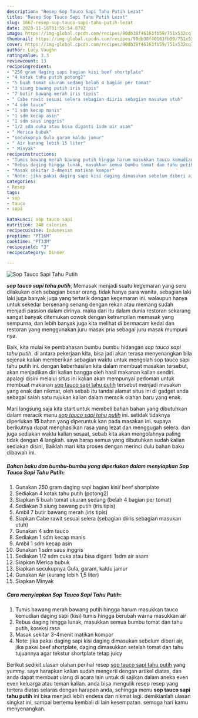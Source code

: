 ```yaml
---
description: "Resep Sop Tauco Sapi Tahu Putih Lezat"
title: "Resep Sop Tauco Sapi Tahu Putih Lezat"
slug: 1667-resep-sop-tauco-sapi-tahu-putih-lezat
date: 2020-11-18T01:55:54.079Z
image: https://img-global.cpcdn.com/recipes/90db38f46163fb59/751x532cq70/sop-tauco-sapi-tahu-putih-foto-resep-utama.jpg
thumbnail: https://img-global.cpcdn.com/recipes/90db38f46163fb59/751x532cq70/sop-tauco-sapi-tahu-putih-foto-resep-utama.jpg
cover: https://img-global.cpcdn.com/recipes/90db38f46163fb59/751x532cq70/sop-tauco-sapi-tahu-putih-foto-resep-utama.jpg
author: Lucy Vaughn
ratingvalue: 3.3
reviewcount: 13
recipeingredient:
- "250 gram daging sapi bagian kisi beef shortplate"
- "4 kotak tahu putih potong2"
- "5 buah tomat ukuran sedang belah 4 bagian per tomat"
- "3 siung bawang putih iris tipis"
- "7 butir bawang merah iris tipis"
- " Cabe rawit sesuai selera sebagian diiris sebagian masukan utuh"
- "4 sdm tauco"
- "1 sdm kecap manis"
- "1 sdm kecap asin"
- "1 sdm saus inggris"
- "1/2 sdm cuka atau bisa diganti 1sdm air asam"
- " Merica bubuk"
- "secukupnya Gula garam kaldu jamur"
- " Air kurang lebih 15 liter"
- " Minyak"
recipeinstructions:
- "Tumis bawang merah bawang putih hingga harum masukkan tauco kemudian daging sapi (kisi) tumis hingga berubah warna masukkan air"
- "Rebus daging hingga lunak, masukkan semua bumbu tomat dan tahu putih, koreksi rasa"
- "Masak sekitar 3-4menit matikan kompor"
- "Note: jika pakai daging sapi kisi daging dimasukan sebelum diberi air, jika pakai beef shortplate, daging dimasukkan setelah tomat dan tahu tujuannya agar tekstur shortplate tetap juicy"
categories:
- Resep
tags:
- sop
- tauco
- sapi

katakunci: sop tauco sapi 
nutrition: 240 calories
recipecuisine: Indonesian
preptime: "PT16M"
cooktime: "PT33M"
recipeyield: "3"
recipecategory: Dinner

---
```



![Sop Tauco Sapi Tahu Putih](https://img-global.cpcdn.com/recipes/90db38f46163fb59/751x532cq70/sop-tauco-sapi-tahu-putih-foto-resep-utama.jpg)

<b><i>sop tauco sapi tahu putih</i></b>, Memasak menjadi suatu kegemaran yang seru dilakukan oleh sebagian besar orang. tidak hanya para wanita, sebagian laki laki juga banyak juga yang tertarik dengan kegemaran ini. walaupun hanya untuk sekedar bersenang senang dengan rekan atau memang sudah menjadi passion dalam dirinya. maka dari itu dalam dunia restoran sekarang sangat banyak ditemukan cowok dengan ketrampilan memasak yang sempurna, dan lebih banyak juga kita melihat di bermacam kedai dan restoran yang menggunakan juru masak pria sebagai juru masak mumpuni nya.



Baik, kita mulai ke pembahasan bumbu bumbu hidangan <i>sop tauco sapi tahu putih</i>. di antara pekerjaan kita, bisa jadi akan terasa menyenangkan bila sejenak kalian memberikan sebagian waktu untuk mengolah sop tauco sapi tahu putih ini. dengan keberhasilan kita dalam membuat masakan tersebut, akan menjadikan diri kalian bangga oleh hasil makanan kalian sendiri. apalagi disini melalui situs ini kalian akan mempunyai pedoman untuk membuat makanan <u>sop tauco sapi tahu putih</u> tersebut menjadi masakan yang enak dan nikmat, oleh sebab itu tandai alamat situs ini di gadget anda sebagai salah satu rujukan kalian dalam meracik olahan baru yang enak.


Mari langsung saja kita start untuk membeli bahan bahan yang dibutuhkan dalam meracik menu <u><i>sop tauco sapi tahu putih</i></u> ini. setidak tidaknya diperlukan <b>15</b> bahan yang diperuntuk kan pada masakan ini. supaya berikutnya dapat menghasilkan rasa yang lezat dan menggugah selera. dan juga sediakan waktu kalian sesaat, sebab kita akan mengolahnya paling tidak dengan <b>4</b> langkah. saya harap semua yang dibutuhkan sudah kalian sediakan disini, Baiklah mari kita proses dengan merinci dulu bahan baku dibawah ini.

<!--inarticleads1-->

##### Bahan baku dan bumbu-bumbu yang diperlukan dalam menyiapkan Sop Tauco Sapi Tahu Putih:

1. Gunakan 250 gram daging sapi bagian kisi/ beef shortplate
1. Sediakan 4 kotak tahu putih (potong2)
1. Siapkan 5 buah tomat ukuran sedang (belah 4 bagian per tomat)
1. Sediakan 3 siung bawang putih (iris tipis)
1. Ambil 7 butir bawang merah (iris tipis)
1. Siapkan  Cabe rawit sesuai selera (sebagian diiris sebagian masukan utuh)
1. Gunakan 4 sdm tauco
1. Sediakan 1 sdm kecap manis
1. Ambil 1 sdm kecap asin
1. Gunakan 1 sdm saus inggris
1. Sediakan 1/2 sdm cuka atau bisa diganti 1sdm air asam
1. Siapkan  Merica bubuk
1. Siapkan secukupnya Gula, garam, kaldu jamur
1. Gunakan  Air (kurang lebih 1,5 liter)
1. Siapkan  Minyak




<!--inarticleads2-->

##### Cara menyiapkan Sop Tauco Sapi Tahu Putih:

1. Tumis bawang merah bawang putih hingga harum masukkan tauco kemudian daging sapi (kisi) tumis hingga berubah warna masukkan air
1. Rebus daging hingga lunak, masukkan semua bumbu tomat dan tahu putih, koreksi rasa
1. Masak sekitar 3-4menit matikan kompor
1. Note: jika pakai daging sapi kisi daging dimasukan sebelum diberi air, jika pakai beef shortplate, daging dimasukkan setelah tomat dan tahu tujuannya agar tekstur shortplate tetap juicy




Berikut sedikit ulasan olahan perihal resep <u>sop tauco sapi tahu putih</u> yang yummy. saya harapkan kalian sudah mengerti dengan artikel diatas, dan anda dapat membuat ulang di acara lain untuk di sajikan dalam aneka even even keluarga atau teman kalian. anda bisa mengulik resep resep yang tertera diatas selaras dengan harapan anda, sehingga menu <b>sop tauco sapi tahu putih</b> ini bisa menjadi lebih endess dan nikmat lagi. demikianlah ulasan singkat ini, sampai bertemu kembali di lain kesempatan. semoga hari kamu menyenangkan.
